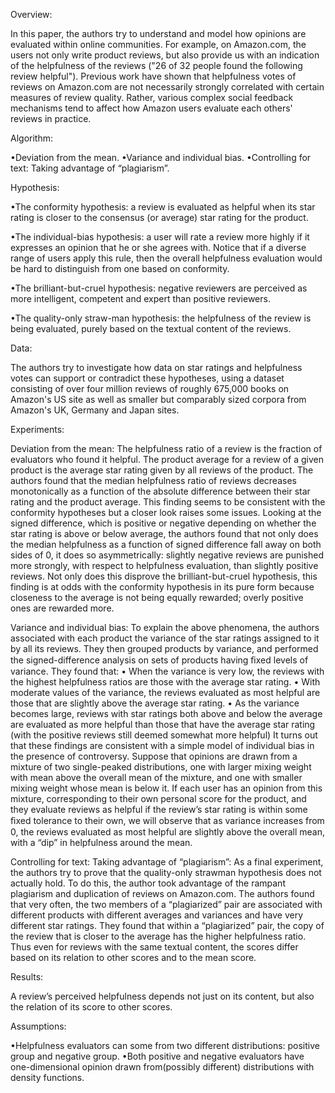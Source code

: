 Overview:

In this paper, the authors try to understand and model how opinions are evaluated within online communities. For example, on Amazon.com, the users not only write product reviews, but also provide us with an indication of the helpfulness of the reviews ("26 of 32 people found the following review helpful"). Previous work have shown that helpfulness votes of reviews on Amazon.com are not necessarily strongly correlated with certain measures of review quality. Rather, various complex social feedback mechanisms tend to affect how Amazon users evaluate each others' reviews in practice.


Algorithm:

•Deviation from the mean.
•Variance and individual bias. 
•Controlling for text: Taking advantage of “plagiarism”. 


Hypothesis:

•The conformity hypothesis: 
a review is evaluated as helpful when its star rating is closer to the consensus (or average) star rating for the product.

•The individual-bias hypothesis: 
a user will rate a review more highly if it expresses an opinion that he or she agrees with. Notice that if a diverse range of users apply this rule, then the overall helpfulness evaluation would be hard to distinguish from one based on conformity.

•The brilliant-but-cruel hypothesis: 
negative reviewers are perceived as more intelligent, competent and expert than positive reviewers.

•The quality-only straw-man hypothesis: 
the helpfulness of the review is being evaluated, purely based on the textual content of the reviews.


Data:

The authors try to investigate how data on star ratings and helpfulness votes can support or contradict these hypotheses, using a dataset consisting of over four million reviews of roughly 675,000 books on Amazon's US site as well as smaller but comparably sized corpora from Amazon's UK, Germany and Japan sites.


Experiments:

Deviation from the mean:
The helpfulness ratio of a review is the fraction of evaluators who found it helpful. The product average for a review of a given product is the average star rating given by all reviews of the product. The authors found that the median helpfulness ratio of reviews decreases monotonically as a function of the absolute difference between their star rating and the product average. This finding seems to be consistent with the conformity hypotheses but a closer look raises some issues. Looking at the signed difference, which is positive or negative depending on whether the star rating is above or below average, the authors found that not only does the median helpfulness as a function of signed difference fall away on both sides of 0, it does so asymmetrically: slightly negative reviews are punished more strongly, with respect to helpfulness evaluation, than slightly positive reviews. Not only does this disprove the brilliant-but-cruel hypothesis, this finding is at odds with the conformity hypothesis in its pure form because closeness to the average is not being equally rewarded; overly positive ones are rewarded more.

Variance and individual bias:
To explain the above phenomena, the authors associated with each product the variance of the star ratings assigned to it by all its reviews. They then grouped products by variance, and performed the signed-difference analysis on sets of products having ﬁxed levels of variance. They found that:
• When the variance is very low, the reviews with the highest helpfulness ratios are those with the average star rating.
• With moderate values of the variance, the reviews evaluated as most helpful are those that are slightly above the average star rating.
• As the variance becomes large, reviews with star ratings both above and below the average are evaluated as more helpful than those that have the average star rating (with the positive reviews still deemed somewhat more helpful)
It turns out that these findings are consistent with a simple model of individual bias in the presence of controversy. Suppose that opinions are drawn from a mixture of two single-peaked distributions, one with larger mixing weight with mean above the overall mean of the mixture, and one with smaller mixing weight whose mean is below it. If each user has an opinion from this mixture, corresponding to their own personal score for the product, and they evaluate reviews as helpful if the review’s star rating is within some ﬁxed tolerance to their own, we will observe that as variance increases from 0, the reviews evaluated as most helpful are slightly above the overall mean, with a “dip” in helpfulness around the mean.

Controlling for text: Taking advantage of “plagiarism”:
As a final experiment, the authors try to prove that the quality-only strawman hypothesis does not actually hold. To do this, the author took advantage of the rampant plagiarism and duplication of reviews on Amazon.com. The authors found that very often, the two members of a “plagiarized” pair are associated with different products with different averages and variances and have very different star ratings. They found that within a “plagiarized” pair, the copy of the review that is closer to the average has the higher helpfulness ratio. Thus even for reviews with the same textual content, the scores differ based on its relation to other scores and to the mean score.


Results:

A review’s perceived helpfulness depends not just on its content, but also the relation of its score to other scores.


Assumptions:

•Helpfulness evaluators can some from two different distributions: positive group and negative group.
•Both positive and negative evaluators have one-dimensional opinion drawn from(possibly different) distributions with density functions.
